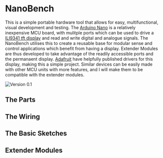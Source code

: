 # NanoBench

This is a simple portable hardware tool that allows for easy, multifunctional, visual development and testing.  The [Arduino Nano](https://www.arduino.cc/en/pmwiki.php?n=Main/ArduinoBoardNano) is a relatively inexpensive MCU board, with mulitple ports which can be used to drive a [ILI9341 tft display](https://cdn-shop.adafruit.com/datasheets/ILI9341.pdf) and read and write digital and analogue signals.  The NanoBench utilises this to create a reusable base for modular sense and control applications which benefit from having a display.  Extender Modules are thus developed to take advantage of the readily accessible ports and the permanaent display. [Adafruit](https://www.adafruit.com/) have helpfully published drivers for this display, making this a simple project.  Similar devices can be easily made with other MCU units with more features, and I will make them to be compatible with the extender modules.   

![Version 0.1](https://github.com/saiftynet/NanoBench/blob/main/Images/nanobench.jpg)

## The Parts

## The Wiring

## The Basic Sketches

## Extender Modules
